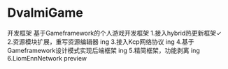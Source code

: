 # DvalmiGame
开发框架
基于Gameframework的个人游戏开发框架
1.接入hybrid热更新框架✓
2.资源模块扩展，重写资源编辑器 ing
3.接入Kcp网络协议 ing
4.基于Gameframework设计模式实现后端框架 ing
5.精简框架，功能剥离 ing
6.LiomEnnNetwork preview

